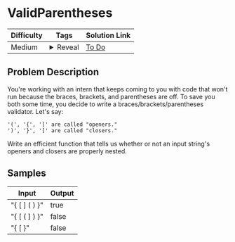 # ValidParentheses

| Difficulty | Tags | Solution Link
| --- | --- | --- | 
| Medium | <details><summary>Reveal</summary>Stacks</details> | [To Do]() | 


## Problem Description

You're working with an intern that keeps coming to you with code that won't run because the braces, brackets, and parentheses are off. To save you both some time, you decide to write a braces/brackets/parentheses validator.
Let's say:

```
'(', '{', '[' are called "openers."
')', '}', ']' are called "closers."
```

Write an efficient function that tells us whether or not an input string's openers and closers are properly nested.


## Samples

| Input | Output |
| --- | --- |
| "{ [ ] ( ) }" | true |
| "{ [ ( ] ) }" | false |
| "{ [ }" | false |